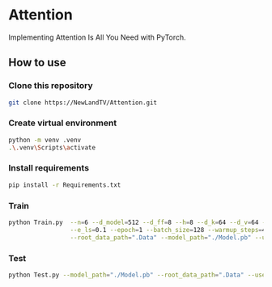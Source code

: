 # Attention

Implementing Attention Is All You Need with PyTorch.

## How to use

### Clone this repository

```sh
git clone https://NewLandTV/Attention.git
```

### Create virtual environment

```sh
python -m venv .venv
.\.venv\Scripts\activate
```

### Install requirements

```sh
pip install -r Requirements.txt
```

### Train

```sh
python Train.py  --n=6 --d_model=512 --d_ff=8 --h=8 --d_k=64 --d_v=64 --p_drop=0.1 \
                 --e_ls=0.1 --epoch=1 --batch_size=128 --warmup_steps=4000 \
                 --root_data_path=".Data" --model_path="./Model.pb" --use_small_data
```

### Test

```sh
python Test.py --model_path="./Model.pb" --root_data_path=".Data" --use_small_data --max_seq_len=5000
```